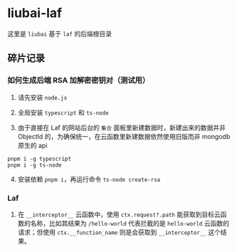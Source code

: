 # liubai-laf

这里是 `liubai` 基于 `laf` 的后端根目录



## 碎片记录

### 如何生成后端 RSA 加解密密钥对（测试用）

1. 请先安装 `node.js`

2. 全局安装 `typescript` 和 `ts-node`

3. 由于直接在 Laf 的网站后台的 `集合` 面板里新建数据时，新建出来的数据并非 ObjectId 的，为确保统一，在云函数里新建数据依然使用旧版而非 mongodb 原生的 api

```
pnpm i -g typescript
pnpm i -g ts-node
```

4. 安装依赖 `pnpm i`，再运行命令 `ts-node create-rsa`


### Laf

1. 在 `__interceptor__` 云函数中，使用 `ctx.request?.path` 能获取到目标云函数的名称，比如其结果为 `/hello-world` 代表拦截的是 `hello-world` 云函数的请求；但使用 `ctx.__function_name` 则是会获取到 `__interceptor__` 这个结果。